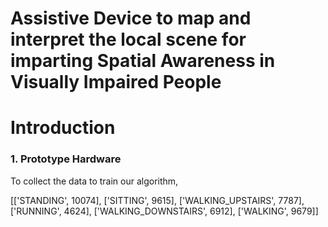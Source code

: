 Assistive Device to map and interpret the local scene for imparting Spatial Awareness in Visually Impaired People
=====================================

# Introduction


### 1. Prototype Hardware

To collect the data to train our algorithm, 

[['STANDING', 10074], ['SITTING', 9615], ['WALKING_UPSTAIRS', 7787], ['RUNNING', 4624], ['WALKING_DOWNSTAIRS', 6912], ['WALKING', 9679]]
